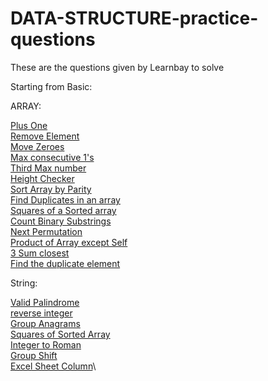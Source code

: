 # DATA-STRUCTURE-practice-questions
These are the questions given by Learnbay to solve

Starting from Basic:


ARRAY:

[Plus One](https://leetcode.com/problems/plus-one/)\
[Remove Element](https://leetcode.com/problems/remove-element/)\
[Move Zeroes](https://leetcode.com/problems/move-zeroes/)\
[Max consecutive 1's](https://leetcode.com/problems/max-consecutive-ones/)\
[Third Max number](https://leetcode.com/problems/third-maximum-number/)\
[Height Checker](https://leetcode.com/explore/learn/card/fun-with-arrays/523/conclusion/3228)\
[Sort Array by Parity](https://leetcode.com/explore/learn/card/fun-with-arrays/511/in-place-operations/3260)\
[Find Duplicates in an array](https://leetcode.com/problems/find-the-duplicate-number/submissions/)\
[Squares of a Sorted array](https://leetcode.com/problems/squares-of-a-sorted-array/)\
[Count Binary Substrings](https://leetcode.com/problems/count-binary-substrings/)\
[Next Permutation](https://leetcode.com/problems/next-permutation/)\
[Product of Array except Self](https://leetcode.com/problems/product-of-array-except-self/)\
[3 Sum closest](https://leetcode.com/problems/3sum-closest/)\
[Find the duplicate element](https://leetcode.com/explore/interview/card/top-interview-questions-hard/116/array-and-strings/834/)

String:

[Valid Palindrome](https://leetcode.com/explore/featured/card/top-interview-questions-easy/127/strings/883/)\
[reverse integer](https://leetcode.com/explore/featured/card/top-interview-questions-easy/127/strings/880/)\
[Group Anagrams](https://leetcode.com/problems/group-anagrams/)\
[Squares of Sorted Array](https://leetcode.com/problems/squares-of-a-sorted-array/)\
[Integer to Roman](https://leetcode.com/problems/integer-to-roman/submissions/)\
[Group Shift](https://leetcode.com/problems/group-shifted-strings/submissions/)\
[Excel Sheet Column](https://leetcode.com/problems/excel-sheet-column-number/)\



